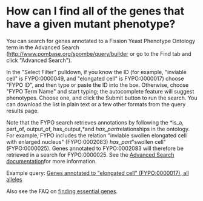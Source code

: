 # How can I find all of the genes that have a given mutant phenotype?
<!-- pombase_categories: Querying/Searching,Using Ontologies -->

You can search for genes annotated to a Fission Yeast Phenotype Ontology
term in the Advanced Search (http://www.pombase.org/spombe/query/builder
or go to the Find tab and click "Advanced Search").

In the "Select Filter" pulldown, if you know the ID (for example,
"inviable cell" is FYPO:0000049, and "elongated cell" is FYPO:0000017)
choose "FYPO ID", and then type or paste the ID into the box. Otherwise,
choose "FYPO Term Name" and start typing; the autocomplete feature will
suggest phenotypes. Choose one, and click the Submit button to run the
search. You can download the list in plain text or a few other formats
from the query results page.

Note that the FYPO search retrieves annotations by following the *is\_a,
part\_of, output\_of, has\_output,*and *has\_part*relationships in the
ontology. For example, FYPO includes the relation "inviable swollen
elongated cell with enlarged nucleus" (FYPO:0002083) *has\_part*"swollen
cell" (FYPO:0000025). Genes annotated to FYPO:0002083 will therefore be
retrieved in a search for FYPO:0000025. See the [Advanced Search
documentation](/documentation/advanced-search-documentation)for more
information.

Example query: [Genes annotated to "elongated cell" (FYPO:0000017), all
alleles](/spombe/query/builder?filter=37&value=%5B%7B%22param%22:%7B%22filter_1%22:%7B%22filter%22:%2219%22,%22query_1%22:%22FYPO:0000017%22,%22query_2%22:%22all_alleles%22%7D%7D,%22filter_count%22:%221%22%7D%5D)

Also see the FAQ on [finding essential
genes](/faq/can-i-get-list-essential-pombe-genes).

